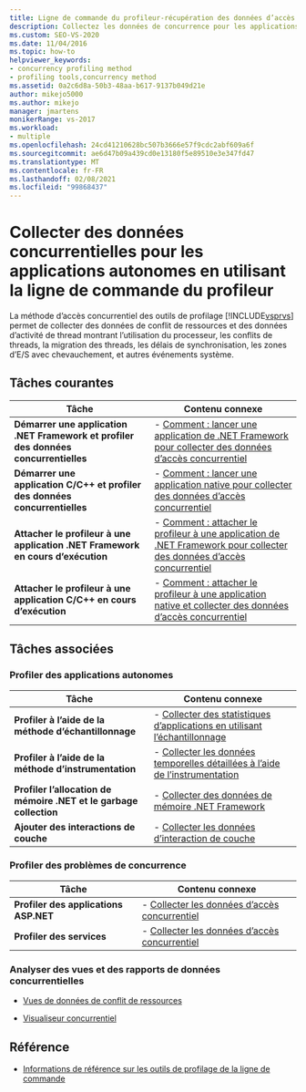 ```yaml
---
title: Ligne de commande du profileur-récupération des données d’accès concurrentiel des applications autonomes
description: Collectez les données de concurrence pour les applications autonomes en utilisant la ligne de commande du profileur dans Visual Studio.
ms.custom: SEO-VS-2020
ms.date: 11/04/2016
ms.topic: how-to
helpviewer_keywords:
- concurrency profiling method
- profiling tools,concurrency method
ms.assetid: 0a2c6d8a-50b3-48aa-b617-9137b049d21e
author: mikejo5000
ms.author: mikejo
manager: jmartens
monikerRange: vs-2017
ms.workload:
- multiple
ms.openlocfilehash: 24cd41210628bc507b3666e57f9cdc2abf609a6f
ms.sourcegitcommit: ae6d47b09a439cd0e13180f5e89510e3e347fd47
ms.translationtype: MT
ms.contentlocale: fr-FR
ms.lasthandoff: 02/08/2021
ms.locfileid: "99868437"
---
```

# <a name="collect-concurrency-data-for-stand-alone-applications-by-using-the-profiler-command-line"></a>Collecter des données concurrentielles pour les applications autonomes en utilisant la ligne de commande du profileur
La méthode d’accès concurrentiel des outils de profilage [!INCLUDE[vsprvs](../code-quality/includes/vsprvs_md.md)] permet de collecter des données de conflit de ressources et des données d’activité de thread montrant l’utilisation du processeur, les conflits de threads, la migration des threads, les délais de synchronisation, les zones d’E/S avec chevauchement, et autres événements système.

## <a name="common-tasks"></a>Tâches courantes

|Tâche|Contenu connexe|
|----------|---------------------|
|**Démarrer une application .NET Framework et profiler des données concurrentielles**|-   [Comment : lancer une application de .NET Framework pour collecter des données d’accès concurrentiel](../profiling/how-to-launch-a-stand-alone-dotnet-framework-app-to-collect-concurrency-data.md)|
|**Démarrer une application C/C++ et profiler des données concurrentielles**|-   [Comment : lancer une application native pour collecter des données d’accès concurrentiel](../profiling/how-to-launch-a-stand-alone-native-application-to-collect-concurrency-data.md)|
|**Attacher le profileur à une application .NET Framework en cours d’exécution**|-   [Comment : attacher le profileur à une application de .NET Framework pour collecter des données d’accès concurrentiel](../profiling/how-to-attach-the-profiler-to-a-dotnet-app-and-collect-concurrency-data.md)|
|**Attacher le profileur à une application C/C++ en cours d’exécution**|-   [Comment : attacher le profileur à une application native et collecter des données d’accès concurrentiel](../profiling/how-to-attach-the-profiler-to-a-native-app-and-collect-concurrency-data.md)|

## <a name="related-tasks"></a>Tâches associées

### <a name="profile-stand-alone-applications"></a>Profiler des applications autonomes

|Tâche|Contenu connexe|
|----------|---------------------|
|**Profiler à l’aide de la méthode d’échantillonnage**|-   [Collecter des statistiques d’applications en utilisant l’échantillonnage](../profiling/collecting-application-statistics-for-stand-alone-applications.md)|
|**Profiler à l’aide de la méthode d’instrumentation**|-   [Collecter les données temporelles détaillées à l’aide de l’instrumentation](../profiling/collecting-detailed-timing-data-for-a-stand-alone-application.md)|
|**Profiler l’allocation de mémoire .NET et le garbage collection**|-   [Collecter des données de mémoire .NET Framework](../profiling/collecting-dotnet-framework-memory-data-for-stand-alone-applications.md)|
|**Ajouter des interactions de couche**|-   [Collecter les données d’interaction de couche](../profiling/adding-tier-interaction-data-from-the-command-line.md)|

### <a name="profile-concurrency-issues"></a>Profiler des problèmes de concurrence

|Tâche|Contenu connexe|
|----------|---------------------|
|**Profiler des applications ASP.NET**|-   [Collecter les données d’accès concurrentiel](../profiling/collecting-concurrency-data-for-an-aspnet-web-application.md)|
|**Profiler des services**|-   [Collecter les données d’accès concurrentiel](../profiling/collecting-concurrency-data-for-a-service-by-using-the-profiler-command-line.md)|

### <a name="analyze-concurrency-data-views-and-reports"></a>Analyser des vues et des rapports de données concurrentielles
- [Vues de données de conflit de ressources](../profiling/resource-contention-data-views.md)

- [Visualiseur concurrentiel](../profiling/concurrency-visualizer.md)

## <a name="reference"></a>Référence
- [Informations de référence sur les outils de profilage de la ligne de commande](../profiling/command-line-profiling-tools-reference.md)
